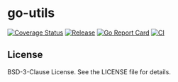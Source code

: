 # go-utils

[![Coverage Status](https://coveralls.io/repos/github/deweppro/go-utils/badge.svg?branch=main)](https://coveralls.io/github/deweppro/go-utils?branch=main)
[![Release](https://img.shields.io/github/release/deweppro/go-utils.svg?style=flat-square)](https://github.com/deweppro/go-utils/releases/latest)
[![Go Report Card](https://goreportcard.com/badge/github.com/deweppro/go-utils)](https://goreportcard.com/report/github.com/deweppro/go-utils)
[![CI](https://github.com/deweppro/go-utils/actions/workflows/ci.yml/badge.svg)](https://github.com/deweppro/go-utils/actions/workflows/ci.yml)

## License

BSD-3-Clause License. See the LICENSE file for details.